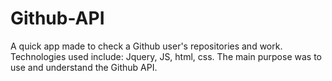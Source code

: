 # Github-API

A quick app made to check a Github user's repositories and work. Technologies used include: Jquery, JS, html, css. The main purpose was 
to use and understand the Github API. 
